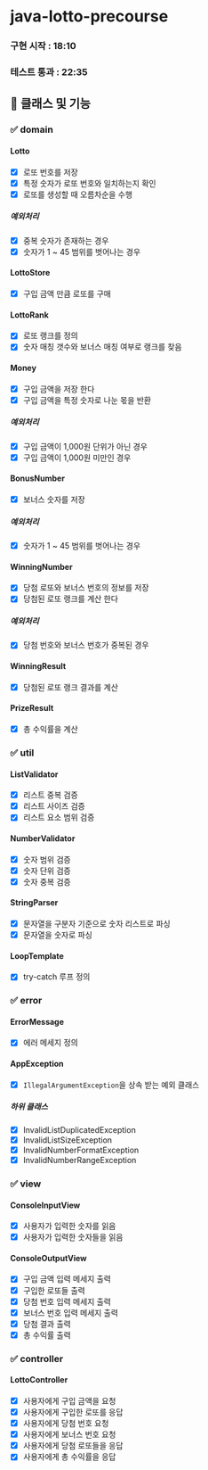 # java-lotto-precourse

### 구현 시작 : 18:10
### 테스트 통과 : 22:35

## 📝 클래스 및 기능

### ✅ domain

#### Lotto
- [X] 로또 번호를 저장
- [X] 특정 숫자가 로또 번호와 일치하는지 확인
- [X] 로또를 생성할 때 오름차순을 수행

##### 예외처리
- [X] 중복 숫자가 존재하는 경우
- [X] 숫자가 1 ~ 45 범위를 벗어나는 경우

#### LottoStore
- [X] 구입 금액 만큼 로또를 구매

#### LottoRank
- [X] 로또 랭크를 정의
- [X] 숫자 매칭 갯수와 보너스 매칭 여부로 랭크를 찾음

#### Money
- [X] 구입 금액을 저장 한다
- [X] 구입 금액을 특정 숫자로 나눈 몫을 반환

##### 예외처리
- [X] 구입 금액이 1,000원 단위가 아닌 경우
- [X] 구입 금액이 1,000원 미만인 경우

#### BonusNumber
- [X] 보너스 숫자를 저장

##### 예외처리
- [X] 숫자가 1 ~ 45 범위를 벗어나는 경우

#### WinningNumber
- [X] 당첨 로또와 보너스 번호의 정보를 저장
- [X] 당첨된 로또 랭크를 계산 한다

##### 예외처리
- [X] 당첨 번호와 보너스 번호가 중복된 경우

#### WinningResult
- [X] 당첨된 로또 랭크 결과를 계산

#### PrizeResult
- [X] 총 수익률을 계산

### ✅ util

#### ListValidator
- [X] 리스트 중복 검증
- [X] 리스트 사이즈 검증
- [X] 리스트 요소 범위 검증

#### NumberValidator
- [X] 숫자 범위 검증
- [X] 숫자 단위 검증
- [X] 숫자 중복 검증

#### StringParser
- [X] 문자열을 구분자 기준으로 숫자 리스트로 파싱
- [X] 문자열을 숫자로 파싱

#### LoopTemplate
- [X] try-catch 루프 정의

### ✅ error

#### ErrorMessage
- [X] 에러 메세지 정의

#### AppException
- [X] `IllegalArgumentException`을 상속 받는 예외 클래스

##### 하위 클래스
- [X] InvalidListDuplicatedException
- [X] InvalidListSizeException
- [X] InvalidNumberFormatException
- [X] InvalidNumberRangeException

### ✅ view

#### ConsoleInputView
- [X] 사용자가 입력한 숫자를 읽음
- [X] 사용자가 입력한 숫자들을 읽음

#### ConsoleOutputView
- [X] 구입 금액 입력 메세지 출력
- [X] 구입한 로또들 출력
- [X] 당첨 번호 입력 메세지 출력
- [X] 보너스 번호 입력 메세지 출력
- [X] 당첨 결과 출력
- [X] 총 수익률 출력

### ✅ controller

#### LottoController
- [X] 사용자에게 구입 금액을 요청
- [X] 사용자에게 구입한 로또를 응답
- [X] 사용자에게 당첨 번호 요청
- [X] 사용자에게 보너스 번호 요청
- [X] 사용자에게 당첨 로또들을 응답
- [X] 사용자에게 총 수익률을 응답
